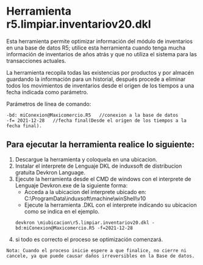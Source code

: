 # Herramienta r5.limpiar.inventariov20.dkl

Esta herramienta permite optimizar información del módulo de inventarios en una base de datos R5; utilice esta herramienta cuando tenga  mucha información de inventarios de años atrás y que no utiliza el sistema para las transacciones actuales.

La herramienta recopila  todas las existencias por productos y por almacén guardando la información para un historial, después procede a eliminar todos los movimientos de inventarios desde el origen de los tiempos a una fecha indicada como parámetro.


Parámetros de línea de comando:
```
-bd: miConexion@Maxicomercio.R5   //conexion a la base de datos
-f= 2021-12-28   //fecha final(Desde el origen de los tiempos a la fecha final).
```

## Para ejecutar la herramienta realice lo siguiente:
1. Descargue la herramienta y coloquela en una ubicacion.
2. Instalar el interprete de Lenguaje DKL de induxsoft de distribucion gratuita Devkron Language.
3. Ejecute la herramienta desde el CMD de windows con el interprete de Lenguaje Devkron.exe de la siguiente forma:
	- Acceda a la ubicacion del interprete ubicado en: C:\ProgramData\induxsoft\machine\winShell\v10
	- Ejecute la herramienta .DKL con el interprete indicando su ubicacion como se indica en el ejemplo.
	 ```
	 devkron \miubicacion\r5.limpiar.inventariov20.dkl -bd:miConexion@Maxicomercio.R5 -f=2021-12-28
	 ```
4. si todo es correcto el proceso se optimización comenzará.
 ```
 Nota: Cuando el proceso inicie espere a que finalice, no cierre ni cancele, ya que puede causar daños irreversibles en la Base de datos. 
 ```
